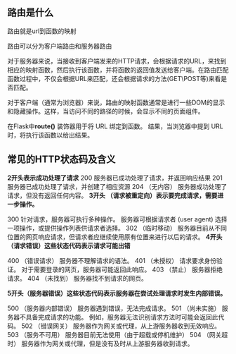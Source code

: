 ## 路由是什么

路由就是url到函数的映射

路由可以分为客户端路由和服务器路由

对于服务器来说，当接收到客户端发来的HTTP请求，会根据请求的URL，来找到相应的映射函数，然后执行该函数，并将函数的返回值发送给客户端。在路由匹配函数过程中，不仅会根据URL来匹配，还会根据请求的方法(GET\POST等)来看是否匹配。

对于客户端（通常为浏览器）来说，路由的映射函数通常是进行一些DOM的显示和隐藏操作。这样，当访问不同的路径的时候，会显示不同的页面组件。

在Flask中**route()** 装饰器用于将 URL 绑定到函数。 结果，当浏览器中提到 URL 时，将执行该函数以给出结果。

## 常见的HTTP状态码及含义

 **2开头表示成功处理了请求**
200 	 服务器已成功处理了请求，并返回响应结果
201      服务器已成功处理了请求，并创建了相应资源
204 （无内容） 服务器成功处理了请求，但没有返回任何内容。
**3开头 （请求被重定向）表示要完成请求，需要进一步操作。**

300 	  针对请求，服务器可执行多种操作。 服务器可根据请求者 (user agent) 选择一项操作，或提供操作列表供请求者选择。
302     （临时移动） 服务器目前从不同位置的网页响应请求，但请求者应继续使用原有位置来进行以后的请求。
**4开头 （请求错误）这些状态代码表示请求可能出错**

400 （错误请求） 服务器不理解请求的语法。
401 （未授权） 请求要求身份验证。 对于需要登录的网页，服务器可能返回此响应。
403 （禁止） 服务器拒绝请求。
404 （未找到） 服务器找不到请求的网页。

**5开头（服务器错误）这些状态代码表示服务器在尝试处理请求时发生内部错误。**

500 （服务器内部错误） 服务器遇到错误，无法完成请求。
501 （尚未实施） 服务器不具备完成请求的功能。 例如，服务器无法识别请求方法时可能会返回此代码。
502 （错误网关） 服务器作为网关或代理，从上游服务器收到无效响应。
503 （服务不可用） 服务器目前无法使用（由于超载或停机维护）
504 （网关超时） 服务器作为网关或代理，但是没有及时从上游服务器收到请求。





